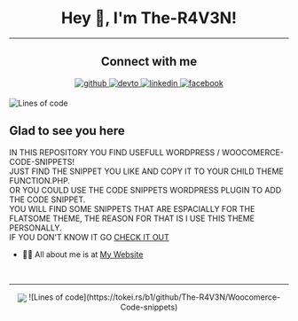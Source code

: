 # <div align="center">Hey 👋, I'm The-R4V3N!</div>  

----

## <div align="center"> Connect with me  

<div align="center">
 <a href="https://github.com/The-R4V3N" target="_blank">
<img src=https://img.shields.io/badge/github-%2324292e.svg?&style=for-the-badge&logo=github&logoColor=white alt=github style="margin-bottom: 5px;" />
<a href="https://dev.to/ther4v3n" target="_blank">
<img src=https://img.shields.io/badge/dev.to-%2308090A.svg?&style=for-the-badge&logo=dev.to&logoColor=white alt=devto style="margin-bottom: 5px;" />
</a>
<a href="https://linkedin.com/in/oliver-joisten" target="_blank">
<img src=https://img.shields.io/badge/linkedin-%231E77B5.svg?&style=for-the-badge&logo=linkedin&logoColor=white alt=linkedin style="margin-bottom: 5px;" />
</a>
<a href="https://www.facebook.com/oliver.joisten" target="_blank">
<img src=https://img.shields.io/badge/facebook-%232E87FB.svg?&style=for-the-badge&logo=facebook&logoColor=white alt=facebook style="margin-bottom: 5px;" />
</a>

</a>  
</div>

![Lines of code](https://tokei.rs/b1/github/The-R4V3N/Woocomerce-Code-snippets)

## Glad to see you here  

IN THIS REPOSITORY YOU FIND USEFULL WORDPRESS / WOOCOMERCE-CODE-SNIPPETS!</br>
JUST FIND THE SNIPPET YOU LIKE AND COPY IT TO YOUR CHILD THEME FUNCTION.PHP.</br>
OR YOU COULD USE THE CODE SNIPPETS WORDPRESS PLUGIN TO ADD THE CODE SNIPPET.</br>
YOU WILL FIND SOME SNIPPETS THAT ARE ESPACIALLY FOR THE FLATSOME THEME, THE REASON FOR THAT IS I USE THIS THEME PERSONALLY.</br>
IF YOU DON'T KNOW IT GO [CHECK IT OUT](https://flatsome3.uxthemes.com/)</br>

- 👨‍💻 All about me is at [My Website](https://www.oliver-joisten.se/)

<br/>  

----

<div align="center">
<img src="https://komarev.com/ghpvc/?username=rishavanandthe-r4v3n&&style=flat-square" align="center" />
![Lines of code](https://tokei.rs/b1/github/The-R4V3N/Woocomerce-Code-snippets)
</div>  

<br />

